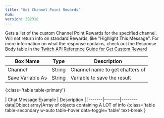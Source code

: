 ```yaml
---
title: "Get Channel Point Rewards"
num: 
version: 202310
---
```


Gets a list of the custom Channel Point Rewards for the specified channel. Will not return info on standard Rewards, like "Highlight This Message".
For more information on what the response contains, check out the Response Body table in the [Twitch API Reference Guide for Get Custom Reward](https://dev.twitch.tv/docs/api/reference/#get-custom-reward)

| Box Name | Type | Description | 
|-------|--------|--------
Channel|String|Channel name to get chatters of
Save Variable As|String|Variable to save the result
{:class='table table-primary'}

| Chat Message Example | Description |
|-------|--------|--------
data|Object array|Array of objects containing A LOT of info
{:class='table table-secondary w-auto table-hover data-toggle='table' text-break }